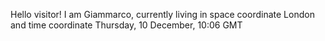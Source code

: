 Hello visitor! I am Giammarco, currently living in space coordinate London and time coordinate Thursday, 10 December, 10:06 GMT
